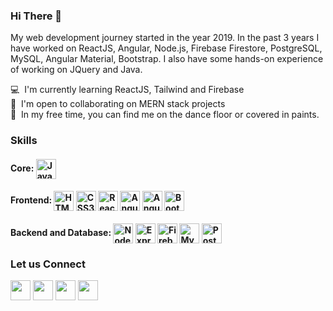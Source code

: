 ### Hi There 👋

My web development journey started in the year 2019. In the past 3 years I have worked on ReactJS, Angular, Node.js, Firebase Firestore, PostgreSQL, MySQL, Angular Material, Bootstrap. I also have some hands-on experience of working on JQuery and Java.

💻  I'm currently learning ReactJS, Tailwind and Firebase  
🤝  I'm open to collaborating on MERN stack projects  
🌟  In my free time, you can find me on the dance floor or covered in paints.  

### Skills

<div align="left">
<h4>Core:
<a href="https://developer.mozilla.org/en-US/docs/Web/JavaScript" target="_blank" rel="noreferrer"><img align="center" src="https://raw.githubusercontent.com/danielcranney/readme-generator/main/public/icons/skills/javascript-colored.svg" width="32" height="32" alt="Javascript" /></a></h4> 
<h4>Frontend:
<a href="https://developer.mozilla.org/en-US/docs/Glossary/HTML5" target="_blank" rel="noreferrer"><img src="https://raw.githubusercontent.com/danielcranney/readme-generator/main/public/icons/skills/html5-colored.svg" width="32" height="32" alt="HTML5" align="center"/></a>
<a href="https://www.w3.org/TR/CSS/#css" target="_blank" rel="noreferrer"><img src="https://raw.githubusercontent.com/danielcranney/readme-generator/main/public/icons/skills/css3-colored.svg" width="32" height="32" alt="CSS3" align="center"/></a>
<a href="https://reactjs.org/" target="_blank" rel="noreferrer"><img src="https://raw.githubusercontent.com/danielcranney/readme-generator/main/public/icons/skills/react-colored.svg" width="32" height="32" alt="React" align="center"/></a>
<a href="https://angular.io/" target="_blank" rel="noreferrer"><img src="https://raw.githubusercontent.com/danielcranney/readme-generator/main/public/icons/skills/angularjs-colored.svg" width="32" height="32" alt="Angular" align="center"/></a>
<a href="https://material.angular.io/" target="_blank" rel="noreferrer"><img src="https://material.angular.io/assets/img/favicons/favicon-32x32.png?v=8.2.3" width="32" height="32" alt="Angular Material" align="center" /></a>
<a href="https://getbootstrap.com/" target="_blank" rel="noreferrer"><img src="https://raw.githubusercontent.com/danielcranney/readme-generator/main/public/icons/skills/bootstrap-colored.svg" width="32" height="32" alt="Bootstrap" align="center" /></a>
</h4> 
<h4>Backend and Database:
<a href="https://nodejs.org/en/" target="_blank" rel="noreferrer"><img src="https://raw.githubusercontent.com/danielcranney/readme-generator/main/public/icons/skills/nodejs-colored.svg" width="32" height="32" alt="NodeJS" align="center" /></a>
<a href="https://expressjs.com/" target="_blank" rel="noreferrer"><img src="https://raw.githubusercontent.com/danielcranney/readme-generator/main/public/icons/skills/express-colored.svg" width="32" height="32" alt="Express" align="center" /></a>
<a href="https://firebase.google.com/" target="_blank" rel="noreferrer"><img src="https://raw.githubusercontent.com/danielcranney/readme-generator/main/public/icons/skills/firebase-colored.svg" width="32" height="32" alt="Firebase" align="center" /></a>
<a href="https://www.mysql.com/" target="_blank" rel="noreferrer"><img src="https://raw.githubusercontent.com/danielcranney/readme-generator/main/public/icons/skills/mysql-colored.svg" width="32" height="32" alt="MySQL" align="center" /></a>
<a href="https://www.postgresql.org/" target="_blank" rel="noreferrer"><img src="https://raw.githubusercontent.com/danielcranney/readme-generator/main/public/icons/skills/postgresql-colored.svg" width="32" height="32" alt="PostgreSQL" align="center"/></a></h4> 
</div>


### Let us Connect

<p align="left">  <a href="https://www.twitter.com/prachi_sahani07" target="_blank" rel="noreferrer"><img src="https://raw.githubusercontent.com/danielcranney/readme-generator/main/public/icons/socials/twitter.svg" width="32" height="32" /></a>
<a href="https://prachi-sahani.hashnode.dev/" target="_blank" rel="noreferrer"><img src="https://raw.githubusercontent.com/danielcranney/readme-generator/main/public/icons/socials/hashnode.svg" width="32" height="32" /></a>
<a href="https://www.linkedin.com/in/prachi-sahani" target="_blank" rel="noreferrer"><img src="https://raw.githubusercontent.com/danielcranney/readme-generator/main/public/icons/socials/linkedin.svg" width="32" height="32" /></a>
<a href="https://discord.com/users/prachi_sahani#7031" target="_blank" rel="noreferrer"><img src="https://raw.githubusercontent.com/danielcranney/readme-generator/main/public/icons/socials/discord.svg" width="32" height="32" /></a></p>
